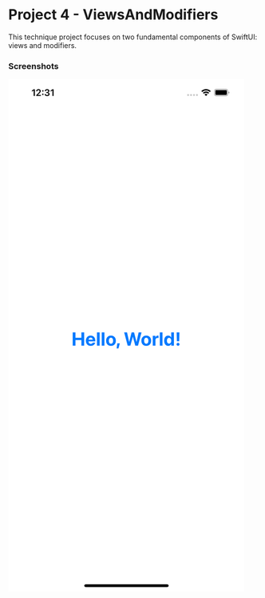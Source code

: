 # Project 4 - ViewsAndModifiers
This technique project focuses on two fundamental components of SwiftUI: views and modifiers.
### Screenshots
![Screenshot 4](./Screenshots/screenshot04.png)